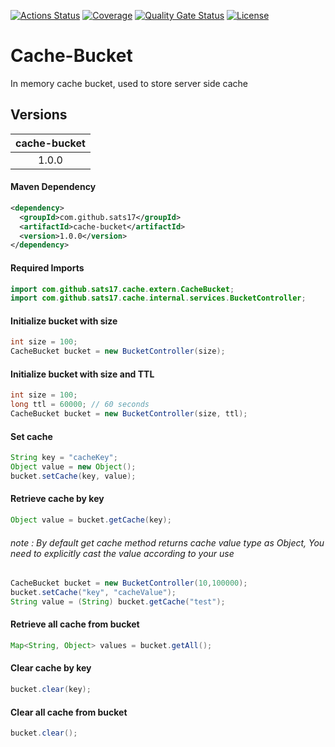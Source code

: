 [![Actions Status](https://github.com/sats17/Cache-Bucket/workflows/Build/badge.svg)](https://github.com/sats17/Cache-Bucket/actions)
[![Coverage](https://sonarcloud.io/api/project_badges/measure?project=Cache-Bucket&metric=coverage)](https://sonarcloud.io/dashboard?id=Cache-Bucket)
[![Quality Gate Status](https://sonarcloud.io/api/project_badges/measure?project=Cache-Bucket&metric=alert_status)](https://sonarcloud.io/dashboard?id=Cache-Bucket)
[![License](http://img.shields.io/:license-MIT-brightgreen.svg)](http://opensource.org/licenses/MIT)


# Cache-Bucket
In memory cache bucket, used to store server side cache
<br>

Versions
-----------

|  cache-bucket |
|:-------------:|
|   1.0.0       |

#### Maven Dependency
```xml
<dependency>
  <groupId>com.github.sats17</groupId>
  <artifactId>cache-bucket</artifactId>
  <version>1.0.0</version>
</dependency>
```

#### Required Imports
```java
import com.github.sats17.cache.extern.CacheBucket;
import com.github.sats17.cache.internal.services.BucketController;
```

#### Initialize bucket with size
```java
int size = 100;
CacheBucket bucket = new BucketController(size);
```
#### Initialize bucket with size and TTL
```java
int size = 100;
long ttl = 60000; // 60 seconds
CacheBucket bucket = new BucketController(size, ttl);
```
#### Set cache
```java
String key = "cacheKey";
Object value = new Object();
bucket.setCache(key, value);
```
#### Retrieve cache by key
```java
Object value = bucket.getCache(key); 
```
###### note : By default get cache method returns cache value type as Object, You need to explicitly cast the value according to your use
```java
CacheBucket bucket = new BucketController(10,100000);
bucket.setCache("key", "cacheValue");
String value = (String) bucket.getCache("test");
```
#### Retrieve all cache from bucket
```java
Map<String, Object> values = bucket.getAll();
```
#### Clear cache by key
```java
bucket.clear(key);
```
#### Clear all cache from bucket
```java
bucket.clear();
```
